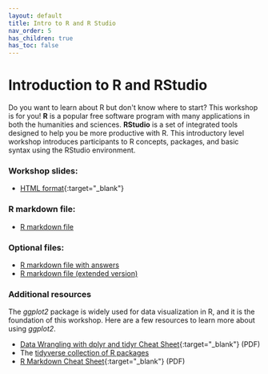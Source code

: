 ```yaml
---
layout: default
title: Intro to R and R Studio
nav_order: 5
has_children: true
has_toc: false
---
```


# Introduction to R and RStudio

Do you want to learn about R but don't know where to start? This workshop is for you! **R** is a popular free software program with many applications in both the humanities and sciences. **RStudio** is a set of integrated tools designed to help you be more productive with R. This introductory level workshop introduces participants to R concepts, packages, and basic syntax using the RStudio environment.

### Workshop slides:
- [HTML format](../slides/intro-r-studio.html){:target="_blank"} 

### R markdown file:
- [R markdown file](Intro-R-workshop.Rmd)

### Optional files:
- [R markdown file with answers](Intro-R-workshop-answers.Rmd)
- [R markdown file (extended version)](Intro-R-workshop-extended.Rmd)

### Additional resources
The _ggplot2_ package is widely used for data visualization in R, and it is the foundation of this workshop. Here are a few resources to learn more about using _ggplot2_.

- [Data Wrangling with dplyr and tidyr Cheat Sheet](https://www.rstudio.com/wp-content/uploads/2015/02/data-wrangling-cheatsheet.pdf){:target="_blank"} (PDF)
- The [tidyverse collection of R packages](https://www.tidyverse.org/)
- [R Markdown Cheat Sheet](https://www.rstudio.com/wp-content/uploads/2015/02/rmarkdown-cheatsheet.pdf){:target="_blank"} (PDF)

